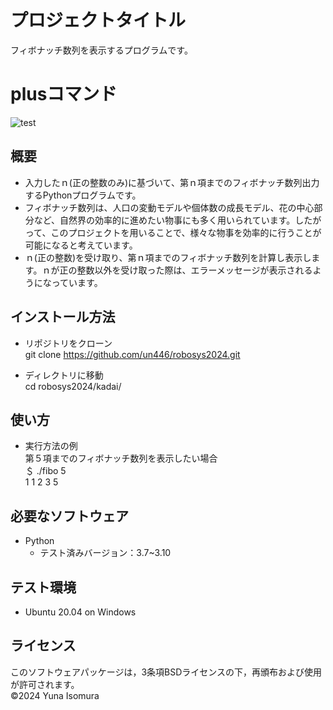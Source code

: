 # プロジェクトタイトル

フィボナッチ数列を表示するプログラムです。

# plusコマンド
![test](https://github.com/un446/robosys2024/actions/workflows/test.yml/badge.svg)

## 概要
- 入力したｎ(正の整数のみ)に基づいて、第ｎ項までのフィボナッチ数列出力するPythonプログラムです。<br>
- フィボナッチ数列は、人口の変動モデルや個体数の成長モデル、花の中心部分など、自然界の効率的に進めたい物事にも多く用いられています。したがって、このプロジェクトを用いることで、様々な物事を効率的に行うことが可能になると考えています。<br>
- ｎ(正の整数)を受け取り、第ｎ項までのフィボナッチ数列を計算し表示します。ｎが正の整数以外を受け取った際は、エラーメッセージが表示されるようになっています。


## インストール方法
- リポジトリをクローン<br>
git clone https://github.com/un446/robosys2024.git

- ディレクトリに移動<br>
cd robosys2024/kadai/


## 使い方
- 実行方法の例<br>
 第５項までのフィボナッチ数列を表示したい場合<br>
 ＄ ./fibo 5<br>
 1 1 2 3 5 <br>

## 必要なソフトウェア
- Python
  - テスト済みバージョン：3.7~3.10

## テスト環境
- Ubuntu 20.04 on Windows

## ライセンス
このソフトウェアパッケージは，3条項BSDライセンスの下，再頒布および使用が許可されます。<br>
©2024 Yuna Isomura
